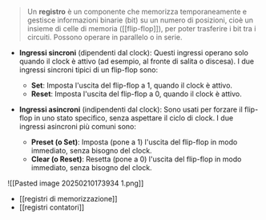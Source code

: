 > Un **registro** è un componente che memorizza temporaneamente e gestisce informazioni binarie (bit) su un numero di posizioni, cioè un insieme di celle di memoria ([[flip-flop]]), per poter trasferire i bit tra i circuiti. Possono operare in parallelo o in serie.

- **Ingressi sincroni** (dipendenti dal clock): Questi ingressi operano solo quando il clock è attivo (ad esempio, al fronte di salita o discesa). I due ingressi sincroni tipici di un flip-flop sono:

    - **Set**: Imposta l'uscita del flip-flop a 1, quando il clock è attivo.
    - **Reset**: Imposta l'uscita del flip-flop a 0, quando il clock è attivo.

- **Ingressi asincroni** (indipendenti dal clock): Sono usati per forzare il flip-flop in uno stato specifico, senza aspettare il ciclo di clock. I due ingressi asincroni più comuni sono:
    
    - **Preset (o Set)**: Imposta (pone a 1) l'uscita del flip-flop in modo immediato, senza bisogno del clock.
    - **Clear (o Reset)**: Resetta (pone a 0) l'uscita del flip-flop in modo immediato, senza bisogno del clock.

![[Pasted image 20250210173934 1.png]]

- [[registri di memorizzazione]]
- [[registri contatori]]